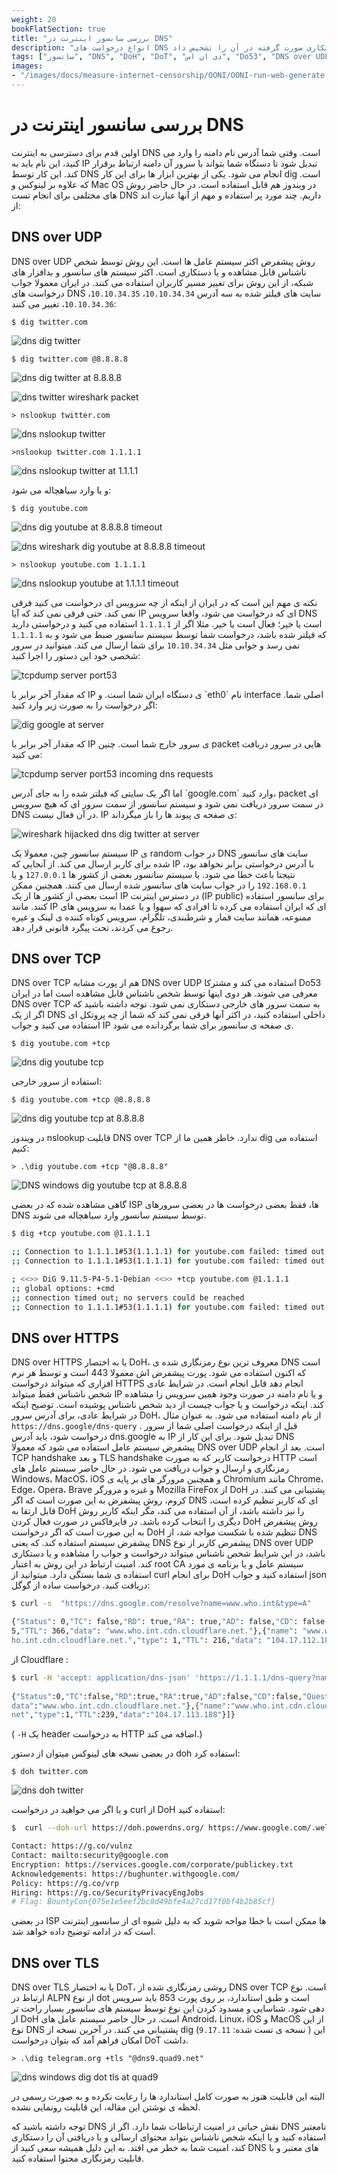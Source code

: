 ```yaml
---
weight: 20
bookFlatSection: true
title: "بررسی سانسور اینترنت در DNS"
description: "انواع درخواست های DNS چیست و چطور میتوان سانسور و دستکاری صورت گرفته در آن را تشخیص داد."
tags: ["سانسور", "DNS", "DoH", "DoT", "دی ان اس", "Do53", "DNS over UDP", "DNS over TCP", "DNS over HTTPS", "DNS over TLS", "DNSCrypt", "بررسی DNS", "فیلتر", "فیلترنت", "تحریم", "اینترنت", "بررسی سانسور اینترنت", "سانسور اینترنت"]
images:
- "/images/docs/measure-internet-censorship/OONI/OONI-run-web-generate.png"
---
```


# بررسی سانسور اینترنت در DNS

اولین قدم برای دسترسی به اینترنت DNS است. وقتی شما آدرس نام دامنه را وارد می کنید، این نام باید به IP تبدیل شود تا دستگاه شما بتواند با سرور آن دامنه ارتباط برقرار کند. این کار توسط DNS انجام می شود. یکی از بهترین ابزار ها برای این کار dig است. که علاوه بر لینوکس و Mac OS در ویندوز هم قابل استفاده است. در حال حاضر روش های مختلفی برای انجام تست DNS داریم. چند مورد پر استفاده و مهم از آنها عبارت اند از:

## DNS over UDP
DNS over UDP روش پیشفرض اکثر سیستم عامل ها است. این روش توسط شخص ناشناس قابل مشاهده و یا دستکاری است. اکثر سیستم های سانسور و بدافزار های شبکه، از این روش برای تغییر مسیر کاربران استفاده می کنند. در ایران معمولا جواب درخواست های DNS سایت های فیلتر شده به سه آدرس `10.10.34.34`، `10.10.34.35`، `10.10.34.36`، تغییر می کنند:
<div dir="ltr">

`$ dig twitter.com`
<br/>

![dns dig twitter](/images/docs/measure-internet-censorship/DNS/DNS-dig-twitter.png)
</div>

<div dir="ltr">

`$ dig twitter.com @8.8.8.8`
<br/>

![dns dig twitter at 8.8.8.8](/images/docs/measure-internet-censorship/DNS/DNS-dig-twitter-at8.png)
</div>

<div dir="ltr">

![dns twitter wireshark packet](/images/docs/measure-internet-censorship/DNS/DNS-twitter-wireshark-packet.png)
</div>

<div dir="ltr">

`> nslookup twitter.com`
<br/>

![dns nslookup twitter](/images/docs/measure-internet-censorship/DNS/DNS-nslookup-twitter.png)
</div>

<div dir="ltr">

`>nslookup twitter.com 1.1.1.1`
<br/>

![dns nslookup twitter at 1.1.1.1](/images/docs/measure-internet-censorship/DNS/DNS-nslookup-twitter-at1.png)
</div>



و یا وارد سیاهچاله می شود:
<div dir="ltr">

`$ dig youtube.com`
<br/>

![dns dig youtube at 8.8.8.8 timeout](/images/docs/measure-internet-censorship/DNS/DNS-dig-youtube-at8-timeout.png)
</div>


<div dir="ltr">

![dns wireshark dig youtube at 8.8.8.8 timeout](/images/docs/measure-internet-censorship/DNS/DNS-wireshark-dig-youtube-at8-timeout.png)
</div>

<div dir="ltr">

`> nslookup youtube.com 1.1.1.1`
<br/>

![dns nslookup youtube at 1.1.1.1 timeout](/images/docs/measure-internet-censorship/DNS/DNS-nslookup-youtube-at1-timeout.png)
</div>



نکته ی مهم این است که در ایران از اینکه از چه سرویس ای درخواست می کنید فرقی نمی کند. حتی فرقی نمی کند که آیا IP ای که درخواست می شود، واقعا سرویس DNS است یا خیر؛ فعال است یا خیر. مثلا اگر از `1.1.1.1` استفاده می کنید و درخواستی دارید که فیلتر شده باشد، درخواست شما توسط سیستم سانسور ضبط می شود و به  `1.1.1.1` نمی رسد و جوابی مثل `10.10.34.34` برای شما ارسال می کند. میتوانید در سرور شخصی خود این دستور را اجرا کنید:
<div dir="ltr">

![tcpdump server port53](/images/docs/measure-internet-censorship/DNS/tcpdump-server-port53.png)
</div>
که مقدار آخر برابر با IP ی دستگاه ایران شما است. و  `eth0` نام interface اصلی شما.
اگر درخواست را به صورت زیر وارد کنید:
<div dir="ltr">

![dig google at server](/images/docs/measure-internet-censorship/DNS/dig-google-at-server.png)
</div>
که مقدار آخر برابر با IP ی سرور خارج شما است. چنین packet هایی در سرور دریافت می کنید:
<div dir="ltr">

![tcpdump server port53 incoming dns requests](/images/docs/measure-internet-censorship/DNS/tcpdump-server-port53-incoming-dns-requests.png)
</div>
اما اگر یک سایتی که فیلتر شده را به جای آدرس `google.com` وارد کنید، packet ای در سمت سرور دریافت نمی شود و سیستم سانسور از سمت سرور ای که هیچ سرویس DNS در آن فعال نیست. IP ی صفحه ی پیوند ها را باز میگرداند:
<div dir="ltr">

![wireshark hijacked dns dig twitter at server](/images/docs/measure-internet-censorship/DNS/wireshark-hijacked-dns-dig-twitter-at-server.png)
</div>

سیستم سانسور چین، معمولا یک IP ی random در جواب DNS سایت های سانسور شده برای کاربر ارسال می کند. از آنجایی که IP با آدرس درخواستی برابر نخواهد بود، نتیجتا باعث خطا می شود. یا سیستم سانسور بعضی از کشور ها `127.0.0.1` و یا `192.168.0.1` را در جواب سایت های سانسور شده ارسال می کنند. همچنین ممکن است بعضی از کشور ها از یک IP در دسترس اینترنت (IP public) برای سانسور استفاده کنند. مانند IP ای که ایران استفاده می کرده تا افرادی که سهوا و یا عمدا به سرویس های ممنوعه، همانند سایت قمار و شرطبندی، تلگرام، سرویس کوتاه کننده ی لینک و غیره رجوع می کردند، تحت پیگرد قانونی قرار دهد.

## DNS over TCP
DNS over TCP هم از پورت مشابه DNS over UDP استفاده می کند و مشترکا Do53 معرفی می شوند. هر دوی اینها توسط شخص ناشناس قابل مشاهده است اما در ایران DNS over TCP  به سمت سرور های خارجی دستکاری نمی شود. توجه داشته باشید که اگر از یک DNS داخلی استفاده کنید، در اکثر آنها فرقی نمی کند که شما از چه پروتکل ای استفاده می کنید و جواب IP ی صفحه ی سانسور برای شما برگردانده می شود.

<div dir="ltr">

`$ dig youtube.com +tcp`
<br/>

![dns dig youtube tcp](/images/docs/measure-internet-censorship/DNS/DNS-dig-youtube-tcp.png)
</div>


استفاده از سرور خارجی:

<div dir="ltr">

`$ dig youtube.com +tcp @8.8.8.8`
<br/>

![dns dig youtube tcp at 8.8.8.8](/images/docs/measure-internet-censorship/DNS/DNS-dig-youtube-tcp-at8.png)
</div>

در ویندوز nslookup قابلیت DNS over TCP ندارد. خاطر همین ما از dig استفاده می کنیم:

<div dir="ltr">

`> .\dig youtube.com +tcp "@8.8.8.8"`
<br/>

![DNS windows dig youtube tcp at 8.8.8.8](/images/docs/measure-internet-censorship/DNS/DNS-windows-dig-youtube-tcp-at8.png)
</div>

گاهی مشاهده شده که در بعضی ISP ها، فقط بعضی درخواست ها در بعضی سرورهای DNS توسط سیستم سانسور وارد سیاهچاله می شوند.

<div dir="ltr">

```sh
$ dig +tcp youtube.com @1.1.1.1

;; Connection to 1.1.1.1#53(1.1.1.1) for youtube.com failed: timed out.
;; Connection to 1.1.1.1#53(1.1.1.1) for youtube.com failed: timed out.

; <<>> DiG 9.11.5-P4-5.1-Debian <<>> +tcp youtube.com @1.1.1.1
;; global options: +cmd
;; connection timed out; no servers could be reached
;; Connection to 1.1.1.1#53(1.1.1.1) for youtube.com failed: timed out.
```
</div>

## DNS over HTTPS
DNS over HTTPS یا به اختصار DoH، معروف ترین نوع رمزنگاری شده ی DNS است که اکنون استفاده می شود. پورت پیشفرض اش معمولا 443 است و توسط هر نرم افزاری که میتواند درخواست HTTPS انجام دهد قابل انجام است. در شرایط عادی شخص ناشناس فقط میتواند IP و یا نام دامنه در صورت وجود همین سرویس را مشاهده کند. اینکه درخواست و یا جواب چیست از دید شخص ناشناس پوشیده است. توضیح اینکه در شرایط عادی، برای آدرس سرور DoH، از نام دامنه استفاده می شود. به عنوان مثال `https://dns.google/dns-query` . قبل از اینکه درخواست اصلی شما از سرور درخواست شود، باید آدرس dns.google به IP تبدیل شود. برای این کار از DNS پیشفرض سیستم عامل استفاده می شود که معمولا DNS over UDP است. بعد از انجام TCP handshake و بعد TLS handshake درخواست کاربر که به صورت HTTP است رمزنگاری و ارسال و جواب دریافت می شود.
در حال حاضر سیستم عامل های Windows، MacOS، iOS و همچنین مرورگر های بر پایه ی Chromium مانند Chrome، Edge، Opera، Brave و غیره و مرورگر Mozilla FireFox از DoH پشتیبانی می کنند. در کروم، روش پیشفرض به این صورت است که اگر DNS ای که کاربر تنظیم کرده است، قابل ارتقا به DoH را نیز داشته باشد، از آن استفاده می کند، مگر اینکه کاربر روش دیگری را انتخاب کرده باشد. در فایرفاکس در صورت فعال کردن DoH روش پیشفرض به این صورت است که اگر درخواست DoH تنظیم شده با شکست مواجه شد، از DNS پیشفرض سیستم استفاده کند. که یعنی DNS پیشفرض کاربر از نوع DNS over UDP باشد، در این شرایط شخص ناشناس میتواند درخواست و جواب را مشاهده و یا دستکاری کند.
امنیت ارتباط در این روش به اعتبار root CA سیستم عامل و یا برنامه ی مورد استفاده ی شما بستگی دارد. 
میتوانید از curl برای انجام DoH استفاده کنید و جواب json دریافت کنید. 
درخواست ساده از گوگل:

<div dir="ltr">

```sh
$ curl -s  "https://dns.google.com/resolve?name=www.who.int&type=A"

{"Status": 0,"TC": false,"RD": true,"RA": true,"AD": false,"CD": false,"Question":[ {"name": "www.who.int.","type": 1}],"Answer":[ {"name": "www.who.int.","type":
5,"TTL": 366,"data": "www.who.int.cdn.cloudflare.net."},{"name": "www.who.int.cdn.cloudflare.net.","type": 1,"TTL": 216,"data": "104.17.113.188"},{"name": "www.w
ho.int.cdn.cloudflare.net.","type": 1,"TTL": 216,"data": "104.17.112.188"}]}
```
</div>

از Cloudflare :

<div dir="ltr">

```sh
$ curl -H 'accept: application/dns-json' 'https://1.1.1.1/dns-query?name=www.who.int&type=A'  
              
{"Status":0,"TC":false,"RD":true,"RA":true,"AD":false,"CD":false,"Question":[{"name":"www.who.int","type":1}],"Answer":[{"name":"www.who.int","type":5,"TTL":839,"
data":"www.who.int.cdn.cloudflare.net."},{"name":"www.who.int.cdn.cloudflare.net","type":1,"TTL":239,"data":"104.17.112.188"},{"name":"www.who.int.cdn.cloudflare.
net","type":1,"TTL":239,"data":"104.17.113.188"}]}
```
</div>

( `-H` یک header به درخواست HTTP اضافه می کند.)

در بعضی نسخه های لینوکس میتوان از دستور doh استفاده کرد:

<div dir="ltr">

`$ doh twitter.com`
<br>

![dns doh twitter](/images/docs/measure-internet-censorship/DNS/DNS-doh-twitter.png)
</div>

و یا اگر می خواهید در درخواست curl از DoH استفاده کنید:

<div dir="ltr">

```sh
$  curl --doh-url https://doh.powerdns.org/ https://www.google.com/.well-known/security.txt

Contact: https://g.co/vulnz
Contact: mailto:security@google.com
Encryption: https://services.google.com/corporate/publickey.txt
Acknowledgements: https://bughunter.withgoogle.com/
Policy: https://g.co/vrp
Hiring: https://g.co/SecurityPrivacyEngJobs
# Flag: BountyCon{075e1e5eef2bc8d49bfe4a27cd17f0bf4b2b85cf}
```
</div>

در بعضی ISP ها ممکن است با خطا مواجه شوید که به دلیل شیوه ای از سانسور اینترنت است که در ادامه توضیح داده خواهد شد.

## DNS over TLS
DNS over TLS یا به اختصار DoT، روشی رمزنگاری شده از DNS over TCP است. نوع ارتباط در ALPN از نوع dot است و طبق استاندارد، بر روی پورت 853 باید سرویس دهی شود. شناسایی و مسدود کردن این نوع توسط سیستم های سانسور بسیار راحت تر از DoH است.
در حال حاضر سیستم عامل های Android، Linux، iOS و MacOS از این نوع DNS پشتیبانی می کنند.
در آخرین نسخه از dig (نسخه ی تست شده:‌ `9.17.11` ) این امکان فراهم آمد که بتوان درخواست DoT داشت.

<div dir="ltr">

`> .\dig telegram.org +tls "@dns9.quad9.net"`
<br/>

![dns windows dig dot tls at quad9](/images/docs/measure-internet-censorship/DNS/DNS-windows-dig-dot-tls-at9.png)
</div>

البته این قابلیت هنوز به صورت کامل استاندارد ها را رعایت نکرده و به صورت رسمی در لحظه ی نوشتن این مقاله، این قابلیت رونمایی نشده.

توجه داشته باشید که DNS نقش حیاتی در امنیت ارتباطات شما دارد. اگر از DNS نامعتبر استفاده کنید و یا اینکه شخص ناشناس بتواند محتوای ارسالی و یا دریافتی آن را دستکاری کند، امنیت شما به خطر می افتد. به این دلیل همیشه سعی کنید از DNS های معتبر و با قابلیت رمزنگاری محتوا استفاده کنید.
